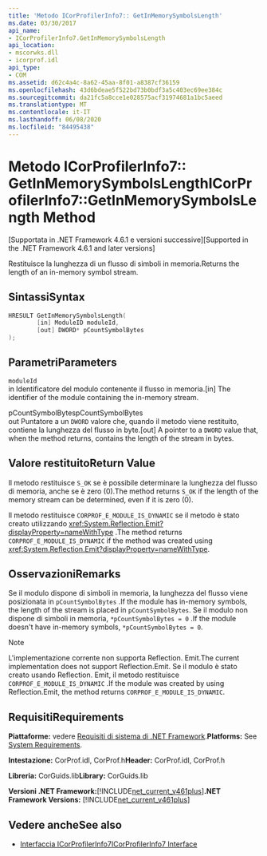 ```yaml
---
title: 'Metodo ICorProfilerInfo7:: GetInMemorySymbolsLength'
ms.date: 03/30/2017
api_name:
- ICorProfilerInfo7.GetInMemorySymbolsLength
api_location:
- mscorwks.dll
- icorprof.idl
api_type:
- COM
ms.assetid: d62c4a4c-8a62-45aa-8f01-a8387cf36159
ms.openlocfilehash: 43d6bdeae5f522bd73b0bdf3a5c403ec69ee384c
ms.sourcegitcommit: da21fc5a8cce1e028575acf31974681a1bc5aeed
ms.translationtype: MT
ms.contentlocale: it-IT
ms.lasthandoff: 06/08/2020
ms.locfileid: "84495438"
---
```

# <a name="icorprofilerinfo7getinmemorysymbolslength-method"></a><span data-ttu-id="60789-102">Metodo ICorProfilerInfo7:: GetInMemorySymbolsLength</span><span class="sxs-lookup"><span data-stu-id="60789-102">ICorProfilerInfo7::GetInMemorySymbolsLength Method</span></span>
<span data-ttu-id="60789-103">[Supportata in .NET Framework 4.6.1 e versioni successive]</span><span class="sxs-lookup"><span data-stu-id="60789-103">[Supported in the .NET Framework 4.6.1 and later versions]</span></span>  
  
 <span data-ttu-id="60789-104">Restituisce la lunghezza di un flusso di simboli in memoria.</span><span class="sxs-lookup"><span data-stu-id="60789-104">Returns the length of an in-memory symbol stream.</span></span>  
  
## <a name="syntax"></a><span data-ttu-id="60789-105">Sintassi</span><span class="sxs-lookup"><span data-stu-id="60789-105">Syntax</span></span>  
  
```cpp  
HRESULT GetInMemorySymbolsLength(  
        [in] ModuleID moduleId,  
        [out] DWORD* pCountSymbolBytes  
);  
```  
  
## <a name="parameters"></a><span data-ttu-id="60789-106">Parametri</span><span class="sxs-lookup"><span data-stu-id="60789-106">Parameters</span></span>  
 `moduleId`  
 <span data-ttu-id="60789-107">in Identificatore del modulo contenente il flusso in memoria.</span><span class="sxs-lookup"><span data-stu-id="60789-107">[in] The identifier of the module containing the in-memory stream.</span></span>  
  
 <span data-ttu-id="60789-108">pCountSymbolBytes</span><span class="sxs-lookup"><span data-stu-id="60789-108">pCountSymbolBytes</span></span>  
 <span data-ttu-id="60789-109">out Puntatore a un `DWORD` valore che, quando il metodo viene restituito, contiene la lunghezza del flusso in byte.</span><span class="sxs-lookup"><span data-stu-id="60789-109">[out] A pointer to a `DWORD` value that, when the method returns, contains the length of the stream in bytes.</span></span>  
  
## <a name="return-value"></a><span data-ttu-id="60789-110">Valore restituito</span><span class="sxs-lookup"><span data-stu-id="60789-110">Return Value</span></span>  
 <span data-ttu-id="60789-111">Il metodo restituisce `S_OK` se è possibile determinare la lunghezza del flusso di memoria, anche se è zero (0).</span><span class="sxs-lookup"><span data-stu-id="60789-111">The method returns `S_OK` if the length of the memory stream can be determined, even if it is zero (0).</span></span>  
  
 <span data-ttu-id="60789-112">Il metodo restituisce `CORPROF_E_MODULE_IS_DYNAMIC` se il metodo è stato creato utilizzando <xref:System.Reflection.Emit?displayProperty=nameWithType> .</span><span class="sxs-lookup"><span data-stu-id="60789-112">The method returns `CORPROF_E_MODULE_IS_DYNAMIC` if the method was created using <xref:System.Reflection.Emit?displayProperty=nameWithType>.</span></span>  
  
## <a name="remarks"></a><span data-ttu-id="60789-113">Osservazioni</span><span class="sxs-lookup"><span data-stu-id="60789-113">Remarks</span></span>  
 <span data-ttu-id="60789-114">Se il modulo dispone di simboli in memoria, la lunghezza del flusso viene posizionata in `pCountSymbolBytes` .</span><span class="sxs-lookup"><span data-stu-id="60789-114">If the module has in-memory symbols, the length of the stream is placed in `pCountSymbolBytes`.</span></span> <span data-ttu-id="60789-115">Se il modulo non dispone di simboli in memoria, `*pCountSymbolBytes = 0` .</span><span class="sxs-lookup"><span data-stu-id="60789-115">If the module doesn't have in-memory     symbols, `*pCountSymbolBytes = 0`.</span></span>  
  
> [!NOTE]
> <span data-ttu-id="60789-116">L'implementazione corrente non supporta Reflection. Emit.</span><span class="sxs-lookup"><span data-stu-id="60789-116">The current implementation does not support Reflection.Emit.</span></span> <span data-ttu-id="60789-117">Se il modulo è stato creato usando Reflection. Emit, il metodo restituisce `CORPROF_E_MODULE_IS_DYNAMIC` .</span><span class="sxs-lookup"><span data-stu-id="60789-117">If the module was created by using Reflection.Emit, the method returns `CORPROF_E_MODULE_IS_DYNAMIC`.</span></span>  
  
## <a name="requirements"></a><span data-ttu-id="60789-118">Requisiti</span><span class="sxs-lookup"><span data-stu-id="60789-118">Requirements</span></span>  
 <span data-ttu-id="60789-119">**Piattaforme:** vedere [Requisiti di sistema di .NET Framework](../../get-started/system-requirements.md).</span><span class="sxs-lookup"><span data-stu-id="60789-119">**Platforms:** See [System Requirements](../../get-started/system-requirements.md).</span></span>  
  
 <span data-ttu-id="60789-120">**Intestazione:** CorProf.idl, CorProf.h</span><span class="sxs-lookup"><span data-stu-id="60789-120">**Header:** CorProf.idl, CorProf.h</span></span>  
  
 <span data-ttu-id="60789-121">**Libreria:** CorGuids.lib</span><span class="sxs-lookup"><span data-stu-id="60789-121">**Library:** CorGuids.lib</span></span>  
  
 <span data-ttu-id="60789-122">**Versioni .NET Framework:**[!INCLUDE[net_current_v461plus](../../../../includes/net-current-v461plus-md.md)]</span><span class="sxs-lookup"><span data-stu-id="60789-122">**.NET Framework Versions:** [!INCLUDE[net_current_v461plus](../../../../includes/net-current-v461plus-md.md)]</span></span>  
  
## <a name="see-also"></a><span data-ttu-id="60789-123">Vedere anche</span><span class="sxs-lookup"><span data-stu-id="60789-123">See also</span></span>

- [<span data-ttu-id="60789-124">Interfaccia ICorProfilerInfo7</span><span class="sxs-lookup"><span data-stu-id="60789-124">ICorProfilerInfo7 Interface</span></span>](icorprofilerinfo7-interface.md)
